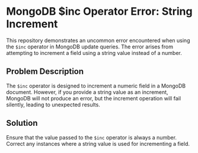# MongoDB $inc Operator Error: String Increment

This repository demonstrates an uncommon error encountered when using the `$inc` operator in MongoDB update queries. The error arises from attempting to increment a field using a string value instead of a number.

## Problem Description

The `$inc` operator is designed to increment a numeric field in a MongoDB document. However, if you provide a string value as an increment, MongoDB will not produce an error, but the increment operation will fail silently, leading to unexpected results.

## Solution

Ensure that the value passed to the `$inc` operator is always a number. Correct any instances where a string value is used for incrementing a field.
